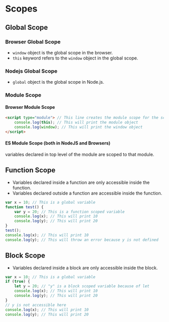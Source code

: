 # Scopes

## Global Scope

### Browser Global Scope

- `window` object is the global scope in the browser.
- `this` keyword refers to the `window` object in the global scope.

### Nodejs Global Scope

- `global` object is the global scope in Node.js.


### Module Scope

#### Browser Module Scope

```html
<script type="module"> // This line creates the module scope for the script
    console.log(this); // This will print the module object
    console.log(window); // This will print the window object
</script>
```

#### ES Module Scope (both in NodeJS and Browsers)

variables declared in top level of the module are scoped to that module.


## Function Scope

- Variables declared inside a function are only accessible inside the function.
- Variables declared outside a function are accessible inside the function.

```javascript
var x = 10; // This is a global variable
function test() {
    var y = 20; // This is a function scoped variable
    console.log(x); // This will print 10
    console.log(y); // This will print 20
}
test();
console.log(x); // This will print 10
console.log(y); // This will throw an error because y is not defined
```

## Block Scope

- Variables declared inside a block are only accessible inside the block.

```javascript
var x = 10; // This is a global variable
if (true) {
    let y = 20; // "y" is a block scoped variable because of let
    console.log(x); // This will print 10
    console.log(y); // This will print 20
}
// y is not accessible here
console.log(x); // This will print 10
console.log(y); // This will print 20
``` 
